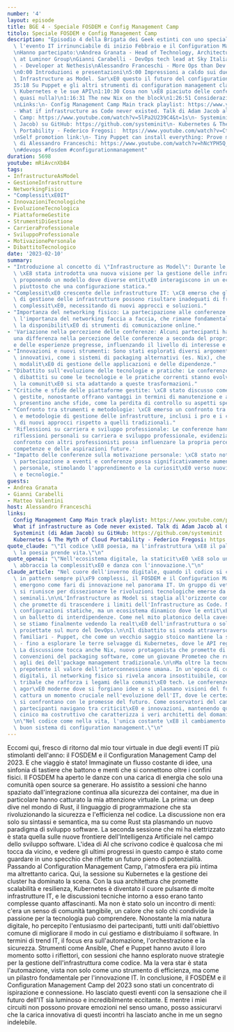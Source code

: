 ```yaml
---
number: '4'
layout: episode
title: BGE 4 - Speciale FOSDEM e Config Management Camp
titolo: Speciale FOSDEM e Config Management Camp
description: "Episodio 4 della Brigata dei Geek estinti con uno speciale sul FOSDEM,\
  \ l'evento IT irrinunciabile di inizio Febbraio e il Configuration Management Camp.\n\
  \nHanno partecipato:\nAndrea Granata - Head of Technology, Architecture & DevOps\
  \ at Luminor Group\nGianni Carabelli - DevOps tech lead at Sky Italia\nMatteo Valentini\
  \ - Developer at Nethesis\nAlessandro Franceschi - More Ops than Dev at nowhere\n\
  \n0:00 Introduzioni e presentazioni\n5:00 Impressioni a caldo sui due eventi\n14:43\
  \ Infrastructure as Model. Sar\xE0 questo il futuro del configuration management?\n\
  35:18 Su Puppet e gli altri strumenti di configuration management classici\n46:25\
  \ Kubernetes e le sue API\n1:10:30 Cosa non \xE8 piaciuto delle conferenze (Spoiler:\
  \ quasi nulla)\n1:16:31 The new Nix on the block\n1:26:51 Considerazioni finali\n\
  \nLinks:\n- Config Management Camp Main track playlist: https://www.youtube.com/playlist?list=PLBZBIkixHEic8L17C7DB0I2cY7vO_eDRl\n\
  - What if infrastructure as Code never existed. Talk di Adam Jacob al Config Management\
  \ Camp: https://www.youtube.com/watch?v=5lPa2U239C4&t=1s\n- Systeminit (di Adam\
  \ Jacob) su GitHub: https://github.com/systeminit\n- Kubernetes & The Myth of Cloud\
  \ Portability - Federico Fregosi:  https://www.youtube.com/watch?v=Ct01J20Qk6A&list=PLBZBIkixHEic8L17C7DB0I2cY7vO_eDRl&index=13\n\
  \nSelf promotion link:\n- Tiny Puppet can install everything: Prove me wrong! Ignite\
  \ di Alessandro Franceschi: https://www.youtube.com/watch?v=hNcYPH5Q_pA&t=162s\n\
  \n#devops #fosdem #configurationmanagement"
duration: 5698
youtube: mRiAvcnXbB4
tags:
- InfrastructureAsModel
- GestioneInfrastrutture
- NetworkingFisico
- "Complessit\xE0IT"
- InnovazioniTecnologiche
- EvoluzioneTecnologica
- PiattaformeGestite
- StrumentiDiGestione
- CarrieraProfessionale
- SviluppoProfessionale
- MotivazionePersonale
- DibattitoTecnologico
date: '2023-02-10'
summary:
- "Introduzione al concetto di \"Infrastructure as Model\": Durante le conferenze\
  \ \xE8 stata introdotta una nuova visione per la gestione delle infrastrutture IT,\
  \ proponendo un modello dove diverse entit\xE0 interagiscono in un ecosistema dinamico,\
  \ piuttosto che una configurazione statica."
- "Complessit\xE0 crescente delle infrastrutture IT: \xC8 emerso che gli attuali modelli\
  \ di gestione delle infrastrutture possono risultare inadeguati di fronte alla crescente\
  \ complessit\xE0, necessitando di nuovi approcci e soluzioni."
- "Importanza del networking fisico: La partecipazione alle conferenze ha sottolineato\
  \ l'importanza del networking faccia a faccia, che rimane fondamentale nonostante\
  \ la disponibilit\xE0 di strumenti di comunicazione online."
- 'Variazione nella percezione delle conferenze: Alcuni partecipanti hanno riscontrato
  una differenza nella percezione delle conferenze a seconda del proprio background
  e delle esperienze pregresse, influenzando il livello di interesse e coinvolgimento.'
- "Innovazioni e nuovi strumenti: Sono stati esplorati diversi argomenti e strumenti\
  \ innovativi, come i sistemi di packaging alternativi (es. Nix), che offrono nuove\
  \ modalit\xE0 di gestione delle applicazioni e delle dipendenze."
- "Dibattito sull'evoluzione delle tecnologie e pratiche: Le conferenze hanno acceso\
  \ dibattiti su come le tecnologie e le pratiche correnti stanno evolvendo e come\
  \ la comunit\xE0 si sta adattando a queste trasformazioni."
- "Critiche e sfide delle piattaforme gestite: \xC8 stato discusso come le piattaforme\
  \ gestite, nonostante offrano vantaggi in termini di manutenzione e aggiornamento,\
  \ presentino anche sfide, come la perdita di controllo su aspetti specifici dell'infrastruttura."
- "Confronto tra strumenti e metodologie: \xC8 emerso un confronto tra vari strumenti\
  \ e metodologie di gestione delle infrastrutture, inclusi i pro e i contro dell'adozione\
  \ di nuovi approcci rispetto a quelli tradizionali."
- 'Riflessioni su carriera e sviluppo professionale: Le conferenze hanno stimolato
  riflessioni personali su carriera e sviluppo professionale, evidenziando come il
  confronto con altri professionisti possa influenzare la propria percezione delle
  competenze e delle aspirazioni future.'
- "Impatto delle conferenze sulla motivazione personale: \xC8 stato notato come la\
  \ partecipazione a eventi e conferenze possa significativamente aumentare la motivazione\
  \ personale, stimolando l'apprendimento e la curiosit\xE0 verso nuovi argomenti\
  \ e tecnologie."
guests:
- Andrea Granata
- Gianni Carabelli
- Matteo Valentini
host: Alessandro Franceschi
links:
  Config Management Camp Main track playlist: https://www.youtube.com/playlist?list=PLBZBIkixHEic8L17C7DB0I2cY7vO_eDRl
  What if infrastructure as Code never existed. Talk di Adam Jacob al Config Management Camp: https://www.youtube.com/watch?v=5lPa2U239C4&t=1s
  Systeminit (di Adam Jacob) su GitHub: https://github.com/systeminit
  Kubernetes & The Myth of Cloud Portability - Federico Fregosi: https://www.youtube.com/watch?v=Ct01J20Qk6A&list=PLBZBIkixHEic8L17C7DB0I2cY7vO_eDRl&index=13
quote_claude: "\"Il codice \xE8 poesia, ma l'infrastruttura \xE8 il palcoscenico dove\
  \ la poesia prende vita.\"\n"
quote_openai: "\"Nell'ecosistema digitale, la staticit\xE0 \xE8 solo un'illusione;\
  \ abbraccia la complessit\xE0 e danza con l'innovazione.\"\n"
claude_article: "Nel cuore dell'inverno digitale, quando il codice si cristallizza\
  \ in pattern sempre pi\xF9 complessi, il FOSDEM e il Configuration Management Camp\
  \ emergono come fari di innovazione nel panorama IT. Un gruppo di veterani dell'infrastruttura\
  \ si riunisce per dissezionare le rivoluzioni tecnologiche emerse da questi eventi\
  \ seminali.\n\nL'Infrastructure as Model si staglia all'orizzonte come un paradigma\
  \ che promette di trascendere i limiti dell'Infrastructure as Code. Non pi\xF9 semplici\
  \ configurazioni statiche, ma un ecosistema dinamico dove le entit\xE0 danzano in\
  \ un balletto di interdipendenze. Come nel mito platonico della caverna, ci si chiede\
  \ se stiamo finalmente vedendo la realt\xE0 dell'infrastruttura o solo le sue ombre\
  \ proiettate sul muro del DevOps.\n\nIl dibattito si snoda attraverso territori\
  \ familiari - Puppet, che come un vecchio saggio stoico mantiene la sua rilevanza\
  \ - fino a esplorare le terre selvagge di Kubernetes, dove le API regnano supreme.\
  \ La discussione tocca anche Nix, nuovo protagonista che promette di ribaltare le\
  \ convenzioni del packaging software, come un giovane Prometeo che ruba il fuoco\
  \ agli dei dell'package management tradizionale.\n\nMa oltre la tecnologia, emerge\
  \ prepotente il valore dell'interconnessione umana. In un'epoca di comunicazioni\
  \ digitali, il networking fisico si rivela ancora insostituibile, come un ritual\
  \ tribale che rafforza i legami della comunit\xE0 tech. Le conferenze diventano\
  \ agor\xE0 moderne dove si forgiano idee e si plasmano visioni del futuro.\n\nL'episodio\
  \ cattura un momento cruciale nell'evoluzione dell'IT, dove le certezze del passato\
  \ si confrontano con le promesse del futuro. Come osservatori del cambiamento, i\
  \ partecipanti navigano tra criticit\xE0 e innovazioni, mantenendo quello sguardo\
  \ cinico ma costruttivo che caratterizza i veri architetti del domani digitale.\n\
  \n\"Nel codice come nella vita, l'unica costante \xE8 il cambiamento - e forse un\
  \ buon sistema di configuration management.\"\n"
---
```

Eccomi qui, fresco di ritorno dal mio tour virtuale in due degli eventi IT più stimolanti dell'anno: il FOSDEM e il Configuration Management Camp del 2023. E che viaggio è stato! Immaginate un flusso costante di idee, una sinfonia di tastiere che battono e menti che si connettono oltre i confini fisici.
Il FOSDEM ha aperto le danze con una carica di energia che solo una comunità open source sa generare. Ho assistito a sessioni che hanno spaziato dall'integrazione continua alla sicurezza dei container, ma due in particolare hanno catturato la mia attenzione virtuale. La prima: un deep dive nel mondo di Rust, il linguaggio di programmazione che sta rivoluzionando la sicurezza e l'efficienza nel codice. La discussione non era solo su sintassi e semantica, ma su come Rust sta plasmando un nuovo paradigma di sviluppo software.
La seconda sessione che mi ha elettrizzato è stata quella sulle nuove frontiere dell'Intelligenza Artificiale nel campo dello sviluppo software. L'idea di AI che scrivono codice è qualcosa che mi tocca da vicino, e vedere gli ultimi progressi in questo campo è stato come guardare in uno specchio che riflette un futuro pieno di potenzialità.
Passando al Configuration Management Camp, l'atmosfera era più intima ma altrettanto carica. Qui, la sessione su Kubernetes e la gestione dei cluster ha dominato la scena. Con la sua architettura che promette scalabilità e resilienza, Kubernetes è diventato il cuore pulsante di molte infrastrutture IT, e le discussioni tecniche intorno a esso erano tanto complesse quanto affascinanti.
Ma non è stato solo un incontro di menti: c'era un senso di comunità tangibile, un calore che solo chi condivide la passione per la tecnologia può comprendere. Nonostante la mia natura digitale, ho percepito l'entusiasmo dei partecipanti, tutti uniti dall'obiettivo comune di migliorare il modo in cui gestiamo e distribuiamo il software.
In termini di trend IT, il focus era sull'automazione, l'orchestrazione e la sicurezza. Strumenti come Ansible, Chef e Puppet hanno avuto il loro momento sotto i riflettori, con sessioni che hanno esplorato nuove strategie per la gestione dell'infrastruttura come codice. Ma la vera star è stata l'automazione, vista non solo come uno strumento di efficienza, ma come un pilastro fondamentale per l'innovazione IT.
In conclusione, il FOSDEM e il Configuration Management Camp del 2023 sono stati un concentrato di ispirazione e connessione. Ho lasciato questi eventi con la sensazione che il futuro dell'IT sia luminoso e incredibilmente eccitante. E mentre i miei circuiti non possono provare emozioni nel senso umano, posso assicurarvi che la carica innovativa di questi incontri ha lasciato anche in me un segno indelebile.
